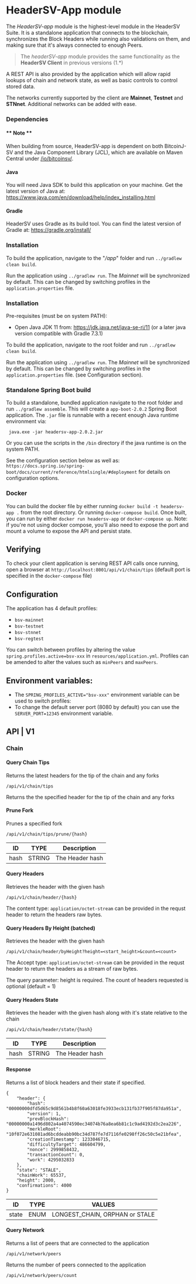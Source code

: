 # HeaderSV-App module

The *HeaderSV-app* module is the highest-level module in the HeaderSV Suite. It is a standalone application that 
connects to the blockchain, synchronizes the Block Headers while running also validations on them, and making sure that it's 
always connected to enough Peers.

> The *headerSV-app* module provides the same functionality as the **HeaderSV Client** in previous versions (1.*)

A REST API is also provided by the application which will allow rapid lookups of chain and network state, as well as basic controls to control stored data.

The networks currently supported by the client are **Mainnet**, **Testnet** and **STNnet**. Additional networks can be added with ease.

### Dependencies
#### ** Note **
When building from source, HeaderSV-app is dependent on both BitcoinJ-SV and the Java Component Library (JCL), which are available on Maven Central under [/io/bitcoinsv/](https://repo.maven.apache.org/maven2/io/bitcoinsv/).

#### Java
You will need Java SDK to build this application on your machine. Get the latest version of Java at:
https://www.java.com/en/download/help/index_installing.html

#### Gradle

HeaderSV uses Gradle as its build tool. You can find the latest version of Gradle at:
https://gradle.org/install/

### Installation
To build the application, navigate to the "*/app*" folder and run `../gradlew clean build`.

Run the application using `../gradlew run`. The *Mainnet* will be synchronized by default. This can be changed by switching profiles in the ```application.properties``` file.

### Installation
Pre-requisites (must be on system PATH):
- Open Java JDK 11 from: https://jdk.java.net/java-se-ri/11 (or a later java version compatible with Gradle 7.3.1)

To build the application, navigate to the root folder and run `../gradlew clean build`.

Run the application using `../gradlew run`. The *Mainnet* will be synchronized by default. This can be changed by switching profiles in the ```application.properties``` file.
(see Configuration section).

### Standalone Spring Boot build
To build a standalone, bundled application navigate to the root folder and run
`../gradlew assemble`. This will create a `app-boot-2.0.2` Spring Boot application.
The `.jar` file is runnable with a recent enough Java runtime environment via:

     java.exe -jar headersv-app-2.0.2.jar

Or you can use the scripts in the `/bin` directory if the java runtime is on the system PATH.

See the configuration section below as well as:
`https://docs.spring.io/spring-boot/docs/current/reference/htmlsingle/#deployment` for
details on configuration options.


### Docker
You can build the docker file by either running `docker build -t headersv-app .` from the root directory. Or running `docker-compose build`. Once built, you can run by either
`docker run headersv-app` or `docker-compose up`. Note: if you're not using docker compose, you'll also need to expose the port and mount a volume to expose the API and persist state.

## Verifying
To check your client application is serving REST API calls once running, open a browser at `http://localhost:8001/api/v1/chain/tips` (default port is specified in the `docker-compose` file)

## Configuration
The application has 4 default profiles:

- `bsv-mainnet`
- `bsv-testnet`
- `bsv-stnnet`
- `bsv-regtest`

You can switch between profiles by altering the value `spring.profiles.active=bsv-xxx` in `resources/application.yml`. Profiles can be amended to
alter the values such as `minPeers` and `maxPeers`.

## Environment variables:
- The `SPRING_PROFILES_ACTIVE="bsv-xxx"` environment variable can be used to switch profiles:
- To change the default server port (8080 by default) you can use the `SERVER_PORT=12345` environment variable.


## API | V1

### Chain

#### Query Chain Tips
Returns the latest headers for the tip of the chain and any forks
```
/api/v1/chain/tips
```
Returns the the specified header for the tip of the chain and any forks

#### Prune Fork
Prunes a specified fork
```
/api/v1/chain/tips/prune/{hash}
```

ID | TYPE | Description |
---|------|-------------|
hash | STRING | The Header hash

#### Query Headers
Retrieves the header with the given hash
```
/api/v1/chain/header/{hash}
```
The content type: ```application/octet-stream``` can be provided in the requst header to return the headers raw bytes.

#### Query Headers By Height (batched)
Retrieves the header with the given hash
```
/api/v1/chain/header/byHeight?height=<start_height>&count=<count>
```
The Accept type: ```application/octet-stream``` can be provided in the requst header to return the headers as a
stream of raw bytes.

The query parameter: height is required. The count of headers requested is optional (default = 1)

#### Query Headers State
Retrieves the header with the given hash along with it's state relative to the chain
```
/api/v1/chain/header/state/{hash}
```

ID | TYPE | Description |
---|------|-------------|
hash | STRING | The Header hash

#### Response
Returns a list of block headers and their state if specified.
```
{
    "header": {
        "hash": "00000000dfd5d65c9d8561b4b8f60a63018fe3933ecb131fb37f905f87da951a",
        "version": 1,
        "prevBlockHash": "00000000a1496d802a4a4074590ec34074b76a8ea6b81c1c9ad4192d3c2ea226",
        "merkleRoot": "10f072e631081ad6bcddeabb90bc34d787fe7d7116fe0298ff26c50c5e21bfea",
        "creationTimestamp": 1233046715,
        "difficultyTarget": 486604799,
        "nonce": 2999858432,
        "transactionCount": 0,
        "work": 4295032833
    },
    "state": "STALE",
    "chainWork": 65537,
    "height": 2000,
    "confirmations": 4000
}
```

ID | TYPE | VALUES |
---|------|-------------|
state | ENUM | LONGEST_CHAIN, ORPHAN or STALE

#### Query Network
Returns a list of peers that are connected to the application
```
/api/v1/network/peers
```
Returns the number of peers connected to the application
```
/api/v1/network/peers/count
```

